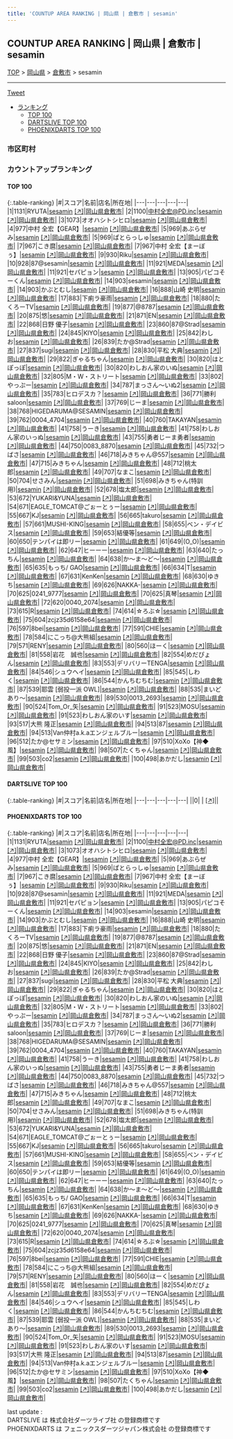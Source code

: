 ```yaml
---
title: 'COUNTUP AREA RANKING | 岡山県 | 倉敷市 | sesamin'
---
```

## COUNTUP AREA RANKING | 岡山県 | 倉敷市 | sesamin

[TOP](/darts/rank/) > [岡山県](/darts/rank/岡山県/) > [倉敷市](/darts/rank/岡山県/倉敷市/) > sesamin

___

<a href="https://twitter.com/share?ref_src=twsrc%5Etfw" data-text="COUNTUP AREA RANKING | 岡山県倉敷市sesamin" class="twitter-share-button" data-hashtags="DARTSLIVE,PHOENIXDARTS,darts,ダーツ" data-show-count="false">Tweet</a>

* [ランキング](#カウントアップランキング)
    * [TOP 100](#top-100)
    * [DARTSLIVE TOP 100](#dartslive-top-100)
    * [PHOENIXDARTS TOP 100](#phoenixdarts-top-100)

### 市区町村

<ul>

</ul>

### カウントアップランキング

#### TOP 100



{:.table-ranking}
|#|スコア|名前|店名|所在地|
|---|---|---|---|---|
|1|1131|<span class="rank-name-pd">RYUTA</span>|<a href="/darts/rank/shops/88462.html">sesamin</a> <a href="https://vs.phoenixdarts.com/jp/shop/shopDetailInfo/s_88462?s_seq=88462">[↗]</a>|<a href="/darts/rank/岡山県/倉敷市">岡山県倉敷市</a>|
|2|1100|<span class="rank-name-pd">中村全宏@PD.inc</span>|<a href="/darts/rank/shops/88462.html">sesamin</a> <a href="https://vs.phoenixdarts.com/jp/shop/shopDetailInfo/s_88462?s_seq=88462">[↗]</a>|<a href="/darts/rank/岡山県/倉敷市">岡山県倉敷市</a>|
|3|1073|<span class="rank-name-pd">オオハシトシヒロ</span>|<a href="/darts/rank/shops/88462.html">sesamin</a> <a href="https://vs.phoenixdarts.com/jp/shop/shopDetailInfo/s_88462?s_seq=88462">[↗]</a>|<a href="/darts/rank/岡山県/倉敷市">岡山県倉敷市</a>|
|4|977|<span class="rank-name-pd">中村 全宏【GEAR】</span>|<a href="/darts/rank/shops/88462.html">sesamin</a> <a href="https://vs.phoenixdarts.com/jp/shop/shopDetailInfo/s_88462?s_seq=88462">[↗]</a>|<a href="/darts/rank/岡山県/倉敷市">岡山県倉敷市</a>|
|5|969|<span class="rank-name-pd">あぶらぜみ</span>|<a href="/darts/rank/shops/88462.html">sesamin</a> <a href="https://vs.phoenixdarts.com/jp/shop/shopDetailInfo/s_88462?s_seq=88462">[↗]</a>|<a href="/darts/rank/岡山県/倉敷市">岡山県倉敷市</a>|
|5|969|<span class="rank-name-pd">ぱとらっしゅ</span>|<a href="/darts/rank/shops/88462.html">sesamin</a> <a href="https://vs.phoenixdarts.com/jp/shop/shopDetailInfo/s_88462?s_seq=88462">[↗]</a>|<a href="/darts/rank/岡山県/倉敷市">岡山県倉敷市</a>|
|7|967|<span class="rank-name-pd">こき麿</span>|<a href="/darts/rank/shops/88462.html">sesamin</a> <a href="https://vs.phoenixdarts.com/jp/shop/shopDetailInfo/s_88462?s_seq=88462">[↗]</a>|<a href="/darts/rank/岡山県/倉敷市">岡山県倉敷市</a>|
|7|967|<span class="rank-name-pd">中村 全宏【まーぼぅ】</span>|<a href="/darts/rank/shops/88462.html">sesamin</a> <a href="https://vs.phoenixdarts.com/jp/shop/shopDetailInfo/s_88462?s_seq=88462">[↗]</a>|<a href="/darts/rank/岡山県/倉敷市">岡山県倉敷市</a>|
|9|930|<span class="rank-name-pd">Riku</span>|<a href="/darts/rank/shops/88462.html">sesamin</a> <a href="https://vs.phoenixdarts.com/jp/shop/shopDetailInfo/s_88462?s_seq=88462">[↗]</a>|<a href="/darts/rank/岡山県/倉敷市">岡山県倉敷市</a>|
|10|928|<span class="rank-name-pd">87@sesamin</span>|<a href="/darts/rank/shops/88462.html">sesamin</a> <a href="https://vs.phoenixdarts.com/jp/shop/shopDetailInfo/s_88462?s_seq=88462">[↗]</a>|<a href="/darts/rank/岡山県/倉敷市">岡山県倉敷市</a>|
|11|921|<span class="rank-name-pd">MEDA</span>|<a href="/darts/rank/shops/88462.html">sesamin</a> <a href="https://vs.phoenixdarts.com/jp/shop/shopDetailInfo/s_88462?s_seq=88462">[↗]</a>|<a href="/darts/rank/岡山県/倉敷市">岡山県倉敷市</a>|
|11|921|<span class="rank-name-pd">セパピョン</span>|<a href="/darts/rank/shops/88462.html">sesamin</a> <a href="https://vs.phoenixdarts.com/jp/shop/shopDetailInfo/s_88462?s_seq=88462">[↗]</a>|<a href="/darts/rank/岡山県/倉敷市">岡山県倉敷市</a>|
|13|905|<span class="rank-name-pd">パピコそーくん</span>|<a href="/darts/rank/shops/88462.html">sesamin</a> <a href="https://vs.phoenixdarts.com/jp/shop/shopDetailInfo/s_88462?s_seq=88462">[↗]</a>|<a href="/darts/rank/岡山県/倉敷市">岡山県倉敷市</a>|
|14|903|<span class="rank-name-pd">sesamin</span>|<a href="/darts/rank/shops/88462.html">sesamin</a> <a href="https://vs.phoenixdarts.com/jp/shop/shopDetailInfo/s_88462?s_seq=88462">[↗]</a>|<a href="/darts/rank/岡山県/倉敷市">岡山県倉敷市</a>|
|14|903|<span class="rank-name-pd">かぶとむし</span>|<a href="/darts/rank/shops/88462.html">sesamin</a> <a href="https://vs.phoenixdarts.com/jp/shop/shopDetailInfo/s_88462?s_seq=88462">[↗]</a>|<a href="/darts/rank/岡山県/倉敷市">岡山県倉敷市</a>|
|16|888|<span class="rank-name-pd">山崎 史明</span>|<a href="/darts/rank/shops/88462.html">sesamin</a> <a href="https://vs.phoenixdarts.com/jp/shop/shopDetailInfo/s_88462?s_seq=88462">[↗]</a>|<a href="/darts/rank/岡山県/倉敷市">岡山県倉敷市</a>|
|17|883|<span class="rank-name-pd">下痢ラ豪雨</span>|<a href="/darts/rank/shops/88462.html">sesamin</a> <a href="https://vs.phoenixdarts.com/jp/shop/shopDetailInfo/s_88462?s_seq=88462">[↗]</a>|<a href="/darts/rank/岡山県/倉敷市">岡山県倉敷市</a>|
|18|880|<span class="rank-name-pd">たくろーTV</span>|<a href="/darts/rank/shops/88462.html">sesamin</a> <a href="https://vs.phoenixdarts.com/jp/shop/shopDetailInfo/s_88462?s_seq=88462">[↗]</a>|<a href="/darts/rank/岡山県/倉敷市">岡山県倉敷市</a>|
|19|877|<span class="rank-name-pd">@8787</span>|<a href="/darts/rank/shops/88462.html">sesamin</a> <a href="https://vs.phoenixdarts.com/jp/shop/shopDetailInfo/s_88462?s_seq=88462">[↗]</a>|<a href="/darts/rank/岡山県/倉敷市">岡山県倉敷市</a>|
|20|875|<span class="rank-name-pd">悠</span>|<a href="/darts/rank/shops/88462.html">sesamin</a> <a href="https://vs.phoenixdarts.com/jp/shop/shopDetailInfo/s_88462?s_seq=88462">[↗]</a>|<a href="/darts/rank/岡山県/倉敷市">岡山県倉敷市</a>|
|21|871|<span class="rank-name-pd">EN</span>|<a href="/darts/rank/shops/88462.html">sesamin</a> <a href="https://vs.phoenixdarts.com/jp/shop/shopDetailInfo/s_88462?s_seq=88462">[↗]</a>|<a href="/darts/rank/岡山県/倉敷市">岡山県倉敷市</a>|
|22|868|<span class="rank-name-pd">日野 優子</span>|<a href="/darts/rank/shops/88462.html">sesamin</a> <a href="https://vs.phoenixdarts.com/jp/shop/shopDetailInfo/s_88462?s_seq=88462">[↗]</a>|<a href="/darts/rank/岡山県/倉敷市">岡山県倉敷市</a>|
|23|860|<span class="rank-name-pd">87@Strad</span>|<a href="/darts/rank/shops/88462.html">sesamin</a> <a href="https://vs.phoenixdarts.com/jp/shop/shopDetailInfo/s_88462?s_seq=88462">[↗]</a>|<a href="/darts/rank/岡山県/倉敷市">岡山県倉敷市</a>|
|24|845|<span class="rank-name-pd">KIYO</span>|<a href="/darts/rank/shops/88462.html">sesamin</a> <a href="https://vs.phoenixdarts.com/jp/shop/shopDetailInfo/s_88462?s_seq=88462">[↗]</a>|<a href="/darts/rank/岡山県/倉敷市">岡山県倉敷市</a>|
|25|842|<span class="rank-name-pd">わしお</span>|<a href="/darts/rank/shops/88462.html">sesamin</a> <a href="https://vs.phoenixdarts.com/jp/shop/shopDetailInfo/s_88462?s_seq=88462">[↗]</a>|<a href="/darts/rank/岡山県/倉敷市">岡山県倉敷市</a>|
|26|839|<span class="rank-name-pd">たか@Strad</span>|<a href="/darts/rank/shops/88462.html">sesamin</a> <a href="https://vs.phoenixdarts.com/jp/shop/shopDetailInfo/s_88462?s_seq=88462">[↗]</a>|<a href="/darts/rank/岡山県/倉敷市">岡山県倉敷市</a>|
|27|837|<span class="rank-name-pd">sugi</span>|<a href="/darts/rank/shops/88462.html">sesamin</a> <a href="https://vs.phoenixdarts.com/jp/shop/shopDetailInfo/s_88462?s_seq=88462">[↗]</a>|<a href="/darts/rank/岡山県/倉敷市">岡山県倉敷市</a>|
|28|830|<span class="rank-name-pd"><span class="pro-icon-pd"></span>平松 大典</span>|<a href="/darts/rank/shops/88462.html">sesamin</a> <a href="https://vs.phoenixdarts.com/jp/shop/shopDetailInfo/s_88462?s_seq=88462">[↗]</a>|<a href="/darts/rank/岡山県/倉敷市">岡山県倉敷市</a>|
|29|822|<span class="rank-name-pd">ぎゃるちゃん</span>|<a href="/darts/rank/shops/88462.html">sesamin</a> <a href="https://vs.phoenixdarts.com/jp/shop/shopDetailInfo/s_88462?s_seq=88462">[↗]</a>|<a href="/darts/rank/岡山県/倉敷市">岡山県倉敷市</a>|
|30|820|<span class="rank-name-pd">はとぽっぽ</span>|<a href="/darts/rank/shops/88462.html">sesamin</a> <a href="https://vs.phoenixdarts.com/jp/shop/shopDetailInfo/s_88462?s_seq=88462">[↗]</a>|<a href="/darts/rank/岡山県/倉敷市">岡山県倉敷市</a>|
|30|820|<span class="rank-name-pd">わしおん家のいぬ</span>|<a href="/darts/rank/shops/88462.html">sesamin</a> <a href="https://vs.phoenixdarts.com/jp/shop/shopDetailInfo/s_88462?s_seq=88462">[↗]</a>|<a href="/darts/rank/岡山県/倉敷市">岡山県倉敷市</a>|
|32|805|<span class="rank-name-pd">M・W・ストリート</span>|<a href="/darts/rank/shops/88462.html">sesamin</a> <a href="https://vs.phoenixdarts.com/jp/shop/shopDetailInfo/s_88462?s_seq=88462">[↗]</a>|<a href="/darts/rank/岡山県/倉敷市">岡山県倉敷市</a>|
|33|802|<span class="rank-name-pd">やっぷー</span>|<a href="/darts/rank/shops/88462.html">sesamin</a> <a href="https://vs.phoenixdarts.com/jp/shop/shopDetailInfo/s_88462?s_seq=88462">[↗]</a>|<a href="/darts/rank/岡山県/倉敷市">岡山県倉敷市</a>|
|34|787|<span class="rank-name-pd">まっさん〜いぬ2</span>|<a href="/darts/rank/shops/88462.html">sesamin</a> <a href="https://vs.phoenixdarts.com/jp/shop/shopDetailInfo/s_88462?s_seq=88462">[↗]</a>|<a href="/darts/rank/岡山県/倉敷市">岡山県倉敷市</a>|
|35|783|<span class="rank-name-pd">ヒロデスカ？</span>|<a href="/darts/rank/shops/88462.html">sesamin</a> <a href="https://vs.phoenixdarts.com/jp/shop/shopDetailInfo/s_88462?s_seq=88462">[↗]</a>|<a href="/darts/rank/岡山県/倉敷市">岡山県倉敷市</a>|
|36|771|<span class="rank-name-pd">勝利saloon</span>|<a href="/darts/rank/shops/88462.html">sesamin</a> <a href="https://vs.phoenixdarts.com/jp/shop/shopDetailInfo/s_88462?s_seq=88462">[↗]</a>|<a href="/darts/rank/岡山県/倉敷市">岡山県倉敷市</a>|
|37|769|<span class="rank-name-pd">じーま</span>|<a href="/darts/rank/shops/88462.html">sesamin</a> <a href="https://vs.phoenixdarts.com/jp/shop/shopDetailInfo/s_88462?s_seq=88462">[↗]</a>|<a href="/darts/rank/岡山県/倉敷市">岡山県倉敷市</a>|
|38|768|<span class="rank-name-pd">HIGEDARUMA@SESAMIN</span>|<a href="/darts/rank/shops/88462.html">sesamin</a> <a href="https://vs.phoenixdarts.com/jp/shop/shopDetailInfo/s_88462?s_seq=88462">[↗]</a>|<a href="/darts/rank/岡山県/倉敷市">岡山県倉敷市</a>|
|39|762|<span class="rank-name-pd">0004_4704</span>|<a href="/darts/rank/shops/88462.html">sesamin</a> <a href="https://vs.phoenixdarts.com/jp/shop/shopDetailInfo/s_88462?s_seq=88462">[↗]</a>|<a href="/darts/rank/岡山県/倉敷市">岡山県倉敷市</a>|
|40|760|<span class="rank-name-pd">TAKAYAN</span>|<a href="/darts/rank/shops/88462.html">sesamin</a> <a href="https://vs.phoenixdarts.com/jp/shop/shopDetailInfo/s_88462?s_seq=88462">[↗]</a>|<a href="/darts/rank/岡山県/倉敷市">岡山県倉敷市</a>|
|41|758|<span class="rank-name-pd">うーき</span>|<a href="/darts/rank/shops/88462.html">sesamin</a> <a href="https://vs.phoenixdarts.com/jp/shop/shopDetailInfo/s_88462?s_seq=88462">[↗]</a>|<a href="/darts/rank/岡山県/倉敷市">岡山県倉敷市</a>|
|41|758|<span class="rank-name-pd">わしおん家のいっぬ</span>|<a href="/darts/rank/shops/88462.html">sesamin</a> <a href="https://vs.phoenixdarts.com/jp/shop/shopDetailInfo/s_88462?s_seq=88462">[↗]</a>|<a href="/darts/rank/岡山県/倉敷市">岡山県倉敷市</a>|
|43|755|<span class="rank-name-pd">勇者じーま勇者</span>|<a href="/darts/rank/shops/88462.html">sesamin</a> <a href="https://vs.phoenixdarts.com/jp/shop/shopDetailInfo/s_88462?s_seq=88462">[↗]</a>|<a href="/darts/rank/岡山県/倉敷市">岡山県倉敷市</a>|
|44|750|<span class="rank-name-pd">0083_8870</span>|<a href="/darts/rank/shops/88462.html">sesamin</a> <a href="https://vs.phoenixdarts.com/jp/shop/shopDetailInfo/s_88462?s_seq=88462">[↗]</a>|<a href="/darts/rank/岡山県/倉敷市">岡山県倉敷市</a>|
|45|732|<span class="rank-name-pd">つばさ</span>|<a href="/darts/rank/shops/88462.html">sesamin</a> <a href="https://vs.phoenixdarts.com/jp/shop/shopDetailInfo/s_88462?s_seq=88462">[↗]</a>|<a href="/darts/rank/岡山県/倉敷市">岡山県倉敷市</a>|
|46|718|<span class="rank-name-pd">みきちゃん@557</span>|<a href="/darts/rank/shops/88462.html">sesamin</a> <a href="https://vs.phoenixdarts.com/jp/shop/shopDetailInfo/s_88462?s_seq=88462">[↗]</a>|<a href="/darts/rank/岡山県/倉敷市">岡山県倉敷市</a>|
|47|715|<span class="rank-name-pd">みきちゃん</span>|<a href="/darts/rank/shops/88462.html">sesamin</a> <a href="https://vs.phoenixdarts.com/jp/shop/shopDetailInfo/s_88462?s_seq=88462">[↗]</a>|<a href="/darts/rank/岡山県/倉敷市">岡山県倉敷市</a>|
|48|712|<span class="rank-name-pd">桃太郎</span>|<a href="/darts/rank/shops/88462.html">sesamin</a> <a href="https://vs.phoenixdarts.com/jp/shop/shopDetailInfo/s_88462?s_seq=88462">[↗]</a>|<a href="/darts/rank/岡山県/倉敷市">岡山県倉敷市</a>|
|49|707|<span class="rank-name-pd">なまこ</span>|<a href="/darts/rank/shops/88462.html">sesamin</a> <a href="https://vs.phoenixdarts.com/jp/shop/shopDetailInfo/s_88462?s_seq=88462">[↗]</a>|<a href="/darts/rank/岡山県/倉敷市">岡山県倉敷市</a>|
|50|704|<span class="rank-name-pd">せさみん</span>|<a href="/darts/rank/shops/88462.html">sesamin</a> <a href="https://vs.phoenixdarts.com/jp/shop/shopDetailInfo/s_88462?s_seq=88462">[↗]</a>|<a href="/darts/rank/岡山県/倉敷市">岡山県倉敷市</a>|
|51|698|<span class="rank-name-pd">みきちゃん(特訓用)</span>|<a href="/darts/rank/shops/88462.html">sesamin</a> <a href="https://vs.phoenixdarts.com/jp/shop/shopDetailInfo/s_88462?s_seq=88462">[↗]</a>|<a href="/darts/rank/岡山県/倉敷市">岡山県倉敷市</a>|
|52|678|<span class="rank-name-pd">塩太郎</span>|<a href="/darts/rank/shops/88462.html">sesamin</a> <a href="https://vs.phoenixdarts.com/jp/shop/shopDetailInfo/s_88462?s_seq=88462">[↗]</a>|<a href="/darts/rank/岡山県/倉敷市">岡山県倉敷市</a>|
|53|672|<span class="rank-name-pd">YUKARI&amp;YUNA</span>|<a href="/darts/rank/shops/88462.html">sesamin</a> <a href="https://vs.phoenixdarts.com/jp/shop/shopDetailInfo/s_88462?s_seq=88462">[↗]</a>|<a href="/darts/rank/岡山県/倉敷市">岡山県倉敷市</a>|
|54|671|<span class="rank-name-pd">EAGLE_TOMCAT@ごぉーとぅー</span>|<a href="/darts/rank/shops/88462.html">sesamin</a> <a href="https://vs.phoenixdarts.com/jp/shop/shopDetailInfo/s_88462?s_seq=88462">[↗]</a>|<a href="/darts/rank/岡山県/倉敷市">岡山県倉敷市</a>|
|55|667|<span class="rank-name-pd">KJ</span>|<a href="/darts/rank/shops/88462.html">sesamin</a> <a href="https://vs.phoenixdarts.com/jp/shop/shopDetailInfo/s_88462?s_seq=88462">[↗]</a>|<a href="/darts/rank/岡山県/倉敷市">岡山県倉敷市</a>|
|56|665|<span class="rank-name-pd">takuro</span>|<a href="/darts/rank/shops/88462.html">sesamin</a> <a href="https://vs.phoenixdarts.com/jp/shop/shopDetailInfo/s_88462?s_seq=88462">[↗]</a>|<a href="/darts/rank/岡山県/倉敷市">岡山県倉敷市</a>|
|57|661|<span class="rank-name-pd">MUSHI-KING</span>|<a href="/darts/rank/shops/88462.html">sesamin</a> <a href="https://vs.phoenixdarts.com/jp/shop/shopDetailInfo/s_88462?s_seq=88462">[↗]</a>|<a href="/darts/rank/岡山県/倉敷市">岡山県倉敷市</a>|
|58|655|<span class="rank-name-pd">ベン・デイビス</span>|<a href="/darts/rank/shops/88462.html">sesamin</a> <a href="https://vs.phoenixdarts.com/jp/shop/shopDetailInfo/s_88462?s_seq=88462">[↗]</a>|<a href="/darts/rank/岡山県/倉敷市">岡山県倉敷市</a>|
|59|653|<span class="rank-name-pd">結優等</span>|<a href="/darts/rank/shops/88462.html">sesamin</a> <a href="https://vs.phoenixdarts.com/jp/shop/shopDetailInfo/s_88462?s_seq=88462">[↗]</a>|<a href="/darts/rank/岡山県/倉敷市">岡山県倉敷市</a>|
|60|650|<span class="rank-name-pd">テンパイは即リー</span>|<a href="/darts/rank/shops/88462.html">sesamin</a> <a href="https://vs.phoenixdarts.com/jp/shop/shopDetailInfo/s_88462?s_seq=88462">[↗]</a>|<a href="/darts/rank/岡山県/倉敷市">岡山県倉敷市</a>|
|61|649|<span class="rank-name-pd">(O_O)</span>|<a href="/darts/rank/shops/88462.html">sesamin</a> <a href="https://vs.phoenixdarts.com/jp/shop/shopDetailInfo/s_88462?s_seq=88462">[↗]</a>|<a href="/darts/rank/岡山県/倉敷市">岡山県倉敷市</a>|
|62|647|<span class="rank-name-pd">ヒーーー</span>|<a href="/darts/rank/shops/88462.html">sesamin</a> <a href="https://vs.phoenixdarts.com/jp/shop/shopDetailInfo/s_88462?s_seq=88462">[↗]</a>|<a href="/darts/rank/岡山県/倉敷市">岡山県倉敷市</a>|
|63|640|<span class="rank-name-pd">たっちん</span>|<a href="/darts/rank/shops/88462.html">sesamin</a> <a href="https://vs.phoenixdarts.com/jp/shop/shopDetailInfo/s_88462?s_seq=88462">[↗]</a>|<a href="/darts/rank/岡山県/倉敷市">岡山県倉敷市</a>|
|64|638|<span class="rank-name-pd">か〜ま〜ど〜</span>|<a href="/darts/rank/shops/88462.html">sesamin</a> <a href="https://vs.phoenixdarts.com/jp/shop/shopDetailInfo/s_88462?s_seq=88462">[↗]</a>|<a href="/darts/rank/岡山県/倉敷市">岡山県倉敷市</a>|
|65|635|<span class="rank-name-pd">もっち/ GAO</span>|<a href="/darts/rank/shops/88462.html">sesamin</a> <a href="https://vs.phoenixdarts.com/jp/shop/shopDetailInfo/s_88462?s_seq=88462">[↗]</a>|<a href="/darts/rank/岡山県/倉敷市">岡山県倉敷市</a>|
|66|634|<span class="rank-name-pd">T</span>|<a href="/darts/rank/shops/88462.html">sesamin</a> <a href="https://vs.phoenixdarts.com/jp/shop/shopDetailInfo/s_88462?s_seq=88462">[↗]</a>|<a href="/darts/rank/岡山県/倉敷市">岡山県倉敷市</a>|
|67|631|<span class="rank-name-pd">KenKen</span>|<a href="/darts/rank/shops/88462.html">sesamin</a> <a href="https://vs.phoenixdarts.com/jp/shop/shopDetailInfo/s_88462?s_seq=88462">[↗]</a>|<a href="/darts/rank/岡山県/倉敷市">岡山県倉敷市</a>|
|68|630|<span class="rank-name-pd">ゆきち</span>|<a href="/darts/rank/shops/88462.html">sesamin</a> <a href="https://vs.phoenixdarts.com/jp/shop/shopDetailInfo/s_88462?s_seq=88462">[↗]</a>|<a href="/darts/rank/岡山県/倉敷市">岡山県倉敷市</a>|
|69|626|<span class="rank-name-pd">NAKKA-</span>|<a href="/darts/rank/shops/88462.html">sesamin</a> <a href="https://vs.phoenixdarts.com/jp/shop/shopDetailInfo/s_88462?s_seq=88462">[↗]</a>|<a href="/darts/rank/岡山県/倉敷市">岡山県倉敷市</a>|
|70|625|<span class="rank-name-pd">0241_9777</span>|<a href="/darts/rank/shops/88462.html">sesamin</a> <a href="https://vs.phoenixdarts.com/jp/shop/shopDetailInfo/s_88462?s_seq=88462">[↗]</a>|<a href="/darts/rank/岡山県/倉敷市">岡山県倉敷市</a>|
|70|625|<span class="rank-name-pd">真琴</span>|<a href="/darts/rank/shops/88462.html">sesamin</a> <a href="https://vs.phoenixdarts.com/jp/shop/shopDetailInfo/s_88462?s_seq=88462">[↗]</a>|<a href="/darts/rank/岡山県/倉敷市">岡山県倉敷市</a>|
|72|620|<span class="rank-name-pd">0040_2074</span>|<a href="/darts/rank/shops/88462.html">sesamin</a> <a href="https://vs.phoenixdarts.com/jp/shop/shopDetailInfo/s_88462?s_seq=88462">[↗]</a>|<a href="/darts/rank/岡山県/倉敷市">岡山県倉敷市</a>|
|73|615|<span class="rank-name-pd">R</span>|<a href="/darts/rank/shops/88462.html">sesamin</a> <a href="https://vs.phoenixdarts.com/jp/shop/shopDetailInfo/s_88462?s_seq=88462">[↗]</a>|<a href="/darts/rank/岡山県/倉敷市">岡山県倉敷市</a>|
|74|614|<span class="rank-name-pd">☆ろぶ☆</span>|<a href="/darts/rank/shops/88462.html">sesamin</a> <a href="https://vs.phoenixdarts.com/jp/shop/shopDetailInfo/s_88462?s_seq=88462">[↗]</a>|<a href="/darts/rank/岡山県/倉敷市">岡山県倉敷市</a>|
|75|604|<span class="rank-name-pd">zcjz35d6158e64</span>|<a href="/darts/rank/shops/88462.html">sesamin</a> <a href="https://vs.phoenixdarts.com/jp/shop/shopDetailInfo/s_88462?s_seq=88462">[↗]</a>|<a href="/darts/rank/岡山県/倉敷市">岡山県倉敷市</a>|
|76|597|<span class="rank-name-pd">8bei</span>|<a href="/darts/rank/shops/88462.html">sesamin</a> <a href="https://vs.phoenixdarts.com/jp/shop/shopDetailInfo/s_88462?s_seq=88462">[↗]</a>|<a href="/darts/rank/岡山県/倉敷市">岡山県倉敷市</a>|
|77|591|<span class="rank-name-pd">CHIE</span>|<a href="/darts/rank/shops/88462.html">sesamin</a> <a href="https://vs.phoenixdarts.com/jp/shop/shopDetailInfo/s_88462?s_seq=88462">[↗]</a>|<a href="/darts/rank/岡山県/倉敷市">岡山県倉敷市</a>|
|78|584|<span class="rank-name-pd">にこっち@大熊組</span>|<a href="/darts/rank/shops/88462.html">sesamin</a> <a href="https://vs.phoenixdarts.com/jp/shop/shopDetailInfo/s_88462?s_seq=88462">[↗]</a>|<a href="/darts/rank/岡山県/倉敷市">岡山県倉敷市</a>|
|79|571|<span class="rank-name-pd">RENY</span>|<a href="/darts/rank/shops/88462.html">sesamin</a> <a href="https://vs.phoenixdarts.com/jp/shop/shopDetailInfo/s_88462?s_seq=88462">[↗]</a>|<a href="/darts/rank/岡山県/倉敷市">岡山県倉敷市</a>|
|80|560|<span class="rank-name-pd">ほーく</span>|<a href="/darts/rank/shops/88462.html">sesamin</a> <a href="https://vs.phoenixdarts.com/jp/shop/shopDetailInfo/s_88462?s_seq=88462">[↗]</a>|<a href="/darts/rank/岡山県/倉敷市">岡山県倉敷市</a>|
|81|558|<span class="rank-name-pd">岩花　誠也</span>|<a href="/darts/rank/shops/88462.html">sesamin</a> <a href="https://vs.phoenixdarts.com/jp/shop/shopDetailInfo/s_88462?s_seq=88462">[↗]</a>|<a href="/darts/rank/岡山県/倉敷市">岡山県倉敷市</a>|
|82|554|<span class="rank-name-pd">めだぴょん</span>|<a href="/darts/rank/shops/88462.html">sesamin</a> <a href="https://vs.phoenixdarts.com/jp/shop/shopDetailInfo/s_88462?s_seq=88462">[↗]</a>|<a href="/darts/rank/岡山県/倉敷市">岡山県倉敷市</a>|
|83|553|<span class="rank-name-pd">デリバリーTENGA</span>|<a href="/darts/rank/shops/88462.html">sesamin</a> <a href="https://vs.phoenixdarts.com/jp/shop/shopDetailInfo/s_88462?s_seq=88462">[↗]</a>|<a href="/darts/rank/岡山県/倉敷市">岡山県倉敷市</a>|
|84|546|<span class="rank-name-pd">シュウヘイ</span>|<a href="/darts/rank/shops/88462.html">sesamin</a> <a href="https://vs.phoenixdarts.com/jp/shop/shopDetailInfo/s_88462?s_seq=88462">[↗]</a>|<a href="/darts/rank/岡山県/倉敷市">岡山県倉敷市</a>|
|85|545|<span class="rank-name-pd">しわく</span>|<a href="/darts/rank/shops/88462.html">sesamin</a> <a href="https://vs.phoenixdarts.com/jp/shop/shopDetailInfo/s_88462?s_seq=88462">[↗]</a>|<a href="/darts/rank/岡山県/倉敷市">岡山県倉敷市</a>|
|86|544|<span class="rank-name-pd">かんちむちむ</span>|<a href="/darts/rank/shops/88462.html">sesamin</a> <a href="https://vs.phoenixdarts.com/jp/shop/shopDetailInfo/s_88462?s_seq=88462">[↗]</a>|<a href="/darts/rank/岡山県/倉敷市">岡山県倉敷市</a>|
|87|539|<span class="rank-name-pd">耶雲 [弱投一派 OWL]</span>|<a href="/darts/rank/shops/88462.html">sesamin</a> <a href="https://vs.phoenixdarts.com/jp/shop/shopDetailInfo/s_88462?s_seq=88462">[↗]</a>|<a href="/darts/rank/岡山県/倉敷市">岡山県倉敷市</a>|
|88|535|<span class="rank-name-pd">まいどあり〜</span>|<a href="/darts/rank/shops/88462.html">sesamin</a> <a href="https://vs.phoenixdarts.com/jp/shop/shopDetailInfo/s_88462?s_seq=88462">[↗]</a>|<a href="/darts/rank/岡山県/倉敷市">岡山県倉敷市</a>|
|89|530|<span class="rank-name-pd">0013_2693</span>|<a href="/darts/rank/shops/88462.html">sesamin</a> <a href="https://vs.phoenixdarts.com/jp/shop/shopDetailInfo/s_88462?s_seq=88462">[↗]</a>|<a href="/darts/rank/岡山県/倉敷市">岡山県倉敷市</a>|
|90|524|<span class="rank-name-pd">Tom_Or_矢</span>|<a href="/darts/rank/shops/88462.html">sesamin</a> <a href="https://vs.phoenixdarts.com/jp/shop/shopDetailInfo/s_88462?s_seq=88462">[↗]</a>|<a href="/darts/rank/岡山県/倉敷市">岡山県倉敷市</a>|
|91|523|<span class="rank-name-pd">MOSU</span>|<a href="/darts/rank/shops/88462.html">sesamin</a> <a href="https://vs.phoenixdarts.com/jp/shop/shopDetailInfo/s_88462?s_seq=88462">[↗]</a>|<a href="/darts/rank/岡山県/倉敷市">岡山県倉敷市</a>|
|91|523|<span class="rank-name-pd">わしおん家のいす</span>|<a href="/darts/rank/shops/88462.html">sesamin</a> <a href="https://vs.phoenixdarts.com/jp/shop/shopDetailInfo/s_88462?s_seq=88462">[↗]</a>|<a href="/darts/rank/岡山県/倉敷市">岡山県倉敷市</a>|
|93|517|<span class="rank-name-pd"><span class="pro-icon-pd"></span>大熊 隆正</span>|<a href="/darts/rank/shops/88462.html">sesamin</a> <a href="https://vs.phoenixdarts.com/jp/shop/shopDetailInfo/s_88462?s_seq=88462">[↗]</a>|<a href="/darts/rank/岡山県/倉敷市">岡山県倉敷市</a>|
|94|513|<span class="rank-name-pd">87</span>|<a href="/darts/rank/shops/88462.html">sesamin</a> <a href="https://vs.phoenixdarts.com/jp/shop/shopDetailInfo/s_88462?s_seq=88462">[↗]</a>|<a href="/darts/rank/岡山県/倉敷市">岡山県倉敷市</a>|
|94|513|<span class="rank-name-pd">Van仲村a.k.aエンジェルブルー</span>|<a href="/darts/rank/shops/88462.html">sesamin</a> <a href="https://vs.phoenixdarts.com/jp/shop/shopDetailInfo/s_88462?s_seq=88462">[↗]</a>|<a href="/darts/rank/岡山県/倉敷市">岡山県倉敷市</a>|
|96|512|<span class="rank-name-pd">たか@セサミン</span>|<a href="/darts/rank/shops/88462.html">sesamin</a> <a href="https://vs.phoenixdarts.com/jp/shop/shopDetailInfo/s_88462?s_seq=88462">[↗]</a>|<a href="/darts/rank/岡山県/倉敷市">岡山県倉敷市</a>|
|97|510|<span class="rank-name-pd">XοXο【神◆風】</span>|<a href="/darts/rank/shops/88462.html">sesamin</a> <a href="https://vs.phoenixdarts.com/jp/shop/shopDetailInfo/s_88462?s_seq=88462">[↗]</a>|<a href="/darts/rank/岡山県/倉敷市">岡山県倉敷市</a>|
|98|507|<span class="rank-name-pd">たくちゃん</span>|<a href="/darts/rank/shops/88462.html">sesamin</a> <a href="https://vs.phoenixdarts.com/jp/shop/shopDetailInfo/s_88462?s_seq=88462">[↗]</a>|<a href="/darts/rank/岡山県/倉敷市">岡山県倉敷市</a>|
|99|503|<span class="rank-name-pd">co2</span>|<a href="/darts/rank/shops/88462.html">sesamin</a> <a href="https://vs.phoenixdarts.com/jp/shop/shopDetailInfo/s_88462?s_seq=88462">[↗]</a>|<a href="/darts/rank/岡山県/倉敷市">岡山県倉敷市</a>|
|100|498|<span class="rank-name-pd">あかだし</span>|<a href="/darts/rank/shops/88462.html">sesamin</a> <a href="https://vs.phoenixdarts.com/jp/shop/shopDetailInfo/s_88462?s_seq=88462">[↗]</a>|<a href="/darts/rank/岡山県/倉敷市">岡山県倉敷市</a>|


#### DARTSLIVE TOP 100



{:.table-ranking}
|#|スコア|名前|店名|所在地|
|---|---|---|---|---|
||0|<span class="rank-name-dl"> </span>|<a href="/darts/rank/shops/.html"></a> <a href="">[↗]</a>|<a href="/darts/rank//"></a>|


#### PHOENIXDARTS TOP 100



{:.table-ranking}
|#|スコア|名前|店名|所在地|
|---|---|---|---|---|
|1|1131|<span class="rank-name-pd">RYUTA</span>|<a href="/darts/rank/shops/88462.html">sesamin</a> <a href="https://vs.phoenixdarts.com/jp/shop/shopDetailInfo/s_88462?s_seq=88462">[↗]</a>|<a href="/darts/rank/岡山県/倉敷市">岡山県倉敷市</a>|
|2|1100|<span class="rank-name-pd">中村全宏@PD.inc</span>|<a href="/darts/rank/shops/88462.html">sesamin</a> <a href="https://vs.phoenixdarts.com/jp/shop/shopDetailInfo/s_88462?s_seq=88462">[↗]</a>|<a href="/darts/rank/岡山県/倉敷市">岡山県倉敷市</a>|
|3|1073|<span class="rank-name-pd">オオハシトシヒロ</span>|<a href="/darts/rank/shops/88462.html">sesamin</a> <a href="https://vs.phoenixdarts.com/jp/shop/shopDetailInfo/s_88462?s_seq=88462">[↗]</a>|<a href="/darts/rank/岡山県/倉敷市">岡山県倉敷市</a>|
|4|977|<span class="rank-name-pd">中村 全宏【GEAR】</span>|<a href="/darts/rank/shops/88462.html">sesamin</a> <a href="https://vs.phoenixdarts.com/jp/shop/shopDetailInfo/s_88462?s_seq=88462">[↗]</a>|<a href="/darts/rank/岡山県/倉敷市">岡山県倉敷市</a>|
|5|969|<span class="rank-name-pd">あぶらぜみ</span>|<a href="/darts/rank/shops/88462.html">sesamin</a> <a href="https://vs.phoenixdarts.com/jp/shop/shopDetailInfo/s_88462?s_seq=88462">[↗]</a>|<a href="/darts/rank/岡山県/倉敷市">岡山県倉敷市</a>|
|5|969|<span class="rank-name-pd">ぱとらっしゅ</span>|<a href="/darts/rank/shops/88462.html">sesamin</a> <a href="https://vs.phoenixdarts.com/jp/shop/shopDetailInfo/s_88462?s_seq=88462">[↗]</a>|<a href="/darts/rank/岡山県/倉敷市">岡山県倉敷市</a>|
|7|967|<span class="rank-name-pd">こき麿</span>|<a href="/darts/rank/shops/88462.html">sesamin</a> <a href="https://vs.phoenixdarts.com/jp/shop/shopDetailInfo/s_88462?s_seq=88462">[↗]</a>|<a href="/darts/rank/岡山県/倉敷市">岡山県倉敷市</a>|
|7|967|<span class="rank-name-pd">中村 全宏【まーぼぅ】</span>|<a href="/darts/rank/shops/88462.html">sesamin</a> <a href="https://vs.phoenixdarts.com/jp/shop/shopDetailInfo/s_88462?s_seq=88462">[↗]</a>|<a href="/darts/rank/岡山県/倉敷市">岡山県倉敷市</a>|
|9|930|<span class="rank-name-pd">Riku</span>|<a href="/darts/rank/shops/88462.html">sesamin</a> <a href="https://vs.phoenixdarts.com/jp/shop/shopDetailInfo/s_88462?s_seq=88462">[↗]</a>|<a href="/darts/rank/岡山県/倉敷市">岡山県倉敷市</a>|
|10|928|<span class="rank-name-pd">87@sesamin</span>|<a href="/darts/rank/shops/88462.html">sesamin</a> <a href="https://vs.phoenixdarts.com/jp/shop/shopDetailInfo/s_88462?s_seq=88462">[↗]</a>|<a href="/darts/rank/岡山県/倉敷市">岡山県倉敷市</a>|
|11|921|<span class="rank-name-pd">MEDA</span>|<a href="/darts/rank/shops/88462.html">sesamin</a> <a href="https://vs.phoenixdarts.com/jp/shop/shopDetailInfo/s_88462?s_seq=88462">[↗]</a>|<a href="/darts/rank/岡山県/倉敷市">岡山県倉敷市</a>|
|11|921|<span class="rank-name-pd">セパピョン</span>|<a href="/darts/rank/shops/88462.html">sesamin</a> <a href="https://vs.phoenixdarts.com/jp/shop/shopDetailInfo/s_88462?s_seq=88462">[↗]</a>|<a href="/darts/rank/岡山県/倉敷市">岡山県倉敷市</a>|
|13|905|<span class="rank-name-pd">パピコそーくん</span>|<a href="/darts/rank/shops/88462.html">sesamin</a> <a href="https://vs.phoenixdarts.com/jp/shop/shopDetailInfo/s_88462?s_seq=88462">[↗]</a>|<a href="/darts/rank/岡山県/倉敷市">岡山県倉敷市</a>|
|14|903|<span class="rank-name-pd">sesamin</span>|<a href="/darts/rank/shops/88462.html">sesamin</a> <a href="https://vs.phoenixdarts.com/jp/shop/shopDetailInfo/s_88462?s_seq=88462">[↗]</a>|<a href="/darts/rank/岡山県/倉敷市">岡山県倉敷市</a>|
|14|903|<span class="rank-name-pd">かぶとむし</span>|<a href="/darts/rank/shops/88462.html">sesamin</a> <a href="https://vs.phoenixdarts.com/jp/shop/shopDetailInfo/s_88462?s_seq=88462">[↗]</a>|<a href="/darts/rank/岡山県/倉敷市">岡山県倉敷市</a>|
|16|888|<span class="rank-name-pd">山崎 史明</span>|<a href="/darts/rank/shops/88462.html">sesamin</a> <a href="https://vs.phoenixdarts.com/jp/shop/shopDetailInfo/s_88462?s_seq=88462">[↗]</a>|<a href="/darts/rank/岡山県/倉敷市">岡山県倉敷市</a>|
|17|883|<span class="rank-name-pd">下痢ラ豪雨</span>|<a href="/darts/rank/shops/88462.html">sesamin</a> <a href="https://vs.phoenixdarts.com/jp/shop/shopDetailInfo/s_88462?s_seq=88462">[↗]</a>|<a href="/darts/rank/岡山県/倉敷市">岡山県倉敷市</a>|
|18|880|<span class="rank-name-pd">たくろーTV</span>|<a href="/darts/rank/shops/88462.html">sesamin</a> <a href="https://vs.phoenixdarts.com/jp/shop/shopDetailInfo/s_88462?s_seq=88462">[↗]</a>|<a href="/darts/rank/岡山県/倉敷市">岡山県倉敷市</a>|
|19|877|<span class="rank-name-pd">@8787</span>|<a href="/darts/rank/shops/88462.html">sesamin</a> <a href="https://vs.phoenixdarts.com/jp/shop/shopDetailInfo/s_88462?s_seq=88462">[↗]</a>|<a href="/darts/rank/岡山県/倉敷市">岡山県倉敷市</a>|
|20|875|<span class="rank-name-pd">悠</span>|<a href="/darts/rank/shops/88462.html">sesamin</a> <a href="https://vs.phoenixdarts.com/jp/shop/shopDetailInfo/s_88462?s_seq=88462">[↗]</a>|<a href="/darts/rank/岡山県/倉敷市">岡山県倉敷市</a>|
|21|871|<span class="rank-name-pd">EN</span>|<a href="/darts/rank/shops/88462.html">sesamin</a> <a href="https://vs.phoenixdarts.com/jp/shop/shopDetailInfo/s_88462?s_seq=88462">[↗]</a>|<a href="/darts/rank/岡山県/倉敷市">岡山県倉敷市</a>|
|22|868|<span class="rank-name-pd">日野 優子</span>|<a href="/darts/rank/shops/88462.html">sesamin</a> <a href="https://vs.phoenixdarts.com/jp/shop/shopDetailInfo/s_88462?s_seq=88462">[↗]</a>|<a href="/darts/rank/岡山県/倉敷市">岡山県倉敷市</a>|
|23|860|<span class="rank-name-pd">87@Strad</span>|<a href="/darts/rank/shops/88462.html">sesamin</a> <a href="https://vs.phoenixdarts.com/jp/shop/shopDetailInfo/s_88462?s_seq=88462">[↗]</a>|<a href="/darts/rank/岡山県/倉敷市">岡山県倉敷市</a>|
|24|845|<span class="rank-name-pd">KIYO</span>|<a href="/darts/rank/shops/88462.html">sesamin</a> <a href="https://vs.phoenixdarts.com/jp/shop/shopDetailInfo/s_88462?s_seq=88462">[↗]</a>|<a href="/darts/rank/岡山県/倉敷市">岡山県倉敷市</a>|
|25|842|<span class="rank-name-pd">わしお</span>|<a href="/darts/rank/shops/88462.html">sesamin</a> <a href="https://vs.phoenixdarts.com/jp/shop/shopDetailInfo/s_88462?s_seq=88462">[↗]</a>|<a href="/darts/rank/岡山県/倉敷市">岡山県倉敷市</a>|
|26|839|<span class="rank-name-pd">たか@Strad</span>|<a href="/darts/rank/shops/88462.html">sesamin</a> <a href="https://vs.phoenixdarts.com/jp/shop/shopDetailInfo/s_88462?s_seq=88462">[↗]</a>|<a href="/darts/rank/岡山県/倉敷市">岡山県倉敷市</a>|
|27|837|<span class="rank-name-pd">sugi</span>|<a href="/darts/rank/shops/88462.html">sesamin</a> <a href="https://vs.phoenixdarts.com/jp/shop/shopDetailInfo/s_88462?s_seq=88462">[↗]</a>|<a href="/darts/rank/岡山県/倉敷市">岡山県倉敷市</a>|
|28|830|<span class="rank-name-pd"><span class="pro-icon-pd"></span>平松 大典</span>|<a href="/darts/rank/shops/88462.html">sesamin</a> <a href="https://vs.phoenixdarts.com/jp/shop/shopDetailInfo/s_88462?s_seq=88462">[↗]</a>|<a href="/darts/rank/岡山県/倉敷市">岡山県倉敷市</a>|
|29|822|<span class="rank-name-pd">ぎゃるちゃん</span>|<a href="/darts/rank/shops/88462.html">sesamin</a> <a href="https://vs.phoenixdarts.com/jp/shop/shopDetailInfo/s_88462?s_seq=88462">[↗]</a>|<a href="/darts/rank/岡山県/倉敷市">岡山県倉敷市</a>|
|30|820|<span class="rank-name-pd">はとぽっぽ</span>|<a href="/darts/rank/shops/88462.html">sesamin</a> <a href="https://vs.phoenixdarts.com/jp/shop/shopDetailInfo/s_88462?s_seq=88462">[↗]</a>|<a href="/darts/rank/岡山県/倉敷市">岡山県倉敷市</a>|
|30|820|<span class="rank-name-pd">わしおん家のいぬ</span>|<a href="/darts/rank/shops/88462.html">sesamin</a> <a href="https://vs.phoenixdarts.com/jp/shop/shopDetailInfo/s_88462?s_seq=88462">[↗]</a>|<a href="/darts/rank/岡山県/倉敷市">岡山県倉敷市</a>|
|32|805|<span class="rank-name-pd">M・W・ストリート</span>|<a href="/darts/rank/shops/88462.html">sesamin</a> <a href="https://vs.phoenixdarts.com/jp/shop/shopDetailInfo/s_88462?s_seq=88462">[↗]</a>|<a href="/darts/rank/岡山県/倉敷市">岡山県倉敷市</a>|
|33|802|<span class="rank-name-pd">やっぷー</span>|<a href="/darts/rank/shops/88462.html">sesamin</a> <a href="https://vs.phoenixdarts.com/jp/shop/shopDetailInfo/s_88462?s_seq=88462">[↗]</a>|<a href="/darts/rank/岡山県/倉敷市">岡山県倉敷市</a>|
|34|787|<span class="rank-name-pd">まっさん〜いぬ2</span>|<a href="/darts/rank/shops/88462.html">sesamin</a> <a href="https://vs.phoenixdarts.com/jp/shop/shopDetailInfo/s_88462?s_seq=88462">[↗]</a>|<a href="/darts/rank/岡山県/倉敷市">岡山県倉敷市</a>|
|35|783|<span class="rank-name-pd">ヒロデスカ？</span>|<a href="/darts/rank/shops/88462.html">sesamin</a> <a href="https://vs.phoenixdarts.com/jp/shop/shopDetailInfo/s_88462?s_seq=88462">[↗]</a>|<a href="/darts/rank/岡山県/倉敷市">岡山県倉敷市</a>|
|36|771|<span class="rank-name-pd">勝利saloon</span>|<a href="/darts/rank/shops/88462.html">sesamin</a> <a href="https://vs.phoenixdarts.com/jp/shop/shopDetailInfo/s_88462?s_seq=88462">[↗]</a>|<a href="/darts/rank/岡山県/倉敷市">岡山県倉敷市</a>|
|37|769|<span class="rank-name-pd">じーま</span>|<a href="/darts/rank/shops/88462.html">sesamin</a> <a href="https://vs.phoenixdarts.com/jp/shop/shopDetailInfo/s_88462?s_seq=88462">[↗]</a>|<a href="/darts/rank/岡山県/倉敷市">岡山県倉敷市</a>|
|38|768|<span class="rank-name-pd">HIGEDARUMA@SESAMIN</span>|<a href="/darts/rank/shops/88462.html">sesamin</a> <a href="https://vs.phoenixdarts.com/jp/shop/shopDetailInfo/s_88462?s_seq=88462">[↗]</a>|<a href="/darts/rank/岡山県/倉敷市">岡山県倉敷市</a>|
|39|762|<span class="rank-name-pd">0004_4704</span>|<a href="/darts/rank/shops/88462.html">sesamin</a> <a href="https://vs.phoenixdarts.com/jp/shop/shopDetailInfo/s_88462?s_seq=88462">[↗]</a>|<a href="/darts/rank/岡山県/倉敷市">岡山県倉敷市</a>|
|40|760|<span class="rank-name-pd">TAKAYAN</span>|<a href="/darts/rank/shops/88462.html">sesamin</a> <a href="https://vs.phoenixdarts.com/jp/shop/shopDetailInfo/s_88462?s_seq=88462">[↗]</a>|<a href="/darts/rank/岡山県/倉敷市">岡山県倉敷市</a>|
|41|758|<span class="rank-name-pd">うーき</span>|<a href="/darts/rank/shops/88462.html">sesamin</a> <a href="https://vs.phoenixdarts.com/jp/shop/shopDetailInfo/s_88462?s_seq=88462">[↗]</a>|<a href="/darts/rank/岡山県/倉敷市">岡山県倉敷市</a>|
|41|758|<span class="rank-name-pd">わしおん家のいっぬ</span>|<a href="/darts/rank/shops/88462.html">sesamin</a> <a href="https://vs.phoenixdarts.com/jp/shop/shopDetailInfo/s_88462?s_seq=88462">[↗]</a>|<a href="/darts/rank/岡山県/倉敷市">岡山県倉敷市</a>|
|43|755|<span class="rank-name-pd">勇者じーま勇者</span>|<a href="/darts/rank/shops/88462.html">sesamin</a> <a href="https://vs.phoenixdarts.com/jp/shop/shopDetailInfo/s_88462?s_seq=88462">[↗]</a>|<a href="/darts/rank/岡山県/倉敷市">岡山県倉敷市</a>|
|44|750|<span class="rank-name-pd">0083_8870</span>|<a href="/darts/rank/shops/88462.html">sesamin</a> <a href="https://vs.phoenixdarts.com/jp/shop/shopDetailInfo/s_88462?s_seq=88462">[↗]</a>|<a href="/darts/rank/岡山県/倉敷市">岡山県倉敷市</a>|
|45|732|<span class="rank-name-pd">つばさ</span>|<a href="/darts/rank/shops/88462.html">sesamin</a> <a href="https://vs.phoenixdarts.com/jp/shop/shopDetailInfo/s_88462?s_seq=88462">[↗]</a>|<a href="/darts/rank/岡山県/倉敷市">岡山県倉敷市</a>|
|46|718|<span class="rank-name-pd">みきちゃん@557</span>|<a href="/darts/rank/shops/88462.html">sesamin</a> <a href="https://vs.phoenixdarts.com/jp/shop/shopDetailInfo/s_88462?s_seq=88462">[↗]</a>|<a href="/darts/rank/岡山県/倉敷市">岡山県倉敷市</a>|
|47|715|<span class="rank-name-pd">みきちゃん</span>|<a href="/darts/rank/shops/88462.html">sesamin</a> <a href="https://vs.phoenixdarts.com/jp/shop/shopDetailInfo/s_88462?s_seq=88462">[↗]</a>|<a href="/darts/rank/岡山県/倉敷市">岡山県倉敷市</a>|
|48|712|<span class="rank-name-pd">桃太郎</span>|<a href="/darts/rank/shops/88462.html">sesamin</a> <a href="https://vs.phoenixdarts.com/jp/shop/shopDetailInfo/s_88462?s_seq=88462">[↗]</a>|<a href="/darts/rank/岡山県/倉敷市">岡山県倉敷市</a>|
|49|707|<span class="rank-name-pd">なまこ</span>|<a href="/darts/rank/shops/88462.html">sesamin</a> <a href="https://vs.phoenixdarts.com/jp/shop/shopDetailInfo/s_88462?s_seq=88462">[↗]</a>|<a href="/darts/rank/岡山県/倉敷市">岡山県倉敷市</a>|
|50|704|<span class="rank-name-pd">せさみん</span>|<a href="/darts/rank/shops/88462.html">sesamin</a> <a href="https://vs.phoenixdarts.com/jp/shop/shopDetailInfo/s_88462?s_seq=88462">[↗]</a>|<a href="/darts/rank/岡山県/倉敷市">岡山県倉敷市</a>|
|51|698|<span class="rank-name-pd">みきちゃん(特訓用)</span>|<a href="/darts/rank/shops/88462.html">sesamin</a> <a href="https://vs.phoenixdarts.com/jp/shop/shopDetailInfo/s_88462?s_seq=88462">[↗]</a>|<a href="/darts/rank/岡山県/倉敷市">岡山県倉敷市</a>|
|52|678|<span class="rank-name-pd">塩太郎</span>|<a href="/darts/rank/shops/88462.html">sesamin</a> <a href="https://vs.phoenixdarts.com/jp/shop/shopDetailInfo/s_88462?s_seq=88462">[↗]</a>|<a href="/darts/rank/岡山県/倉敷市">岡山県倉敷市</a>|
|53|672|<span class="rank-name-pd">YUKARI&amp;YUNA</span>|<a href="/darts/rank/shops/88462.html">sesamin</a> <a href="https://vs.phoenixdarts.com/jp/shop/shopDetailInfo/s_88462?s_seq=88462">[↗]</a>|<a href="/darts/rank/岡山県/倉敷市">岡山県倉敷市</a>|
|54|671|<span class="rank-name-pd">EAGLE_TOMCAT@ごぉーとぅー</span>|<a href="/darts/rank/shops/88462.html">sesamin</a> <a href="https://vs.phoenixdarts.com/jp/shop/shopDetailInfo/s_88462?s_seq=88462">[↗]</a>|<a href="/darts/rank/岡山県/倉敷市">岡山県倉敷市</a>|
|55|667|<span class="rank-name-pd">KJ</span>|<a href="/darts/rank/shops/88462.html">sesamin</a> <a href="https://vs.phoenixdarts.com/jp/shop/shopDetailInfo/s_88462?s_seq=88462">[↗]</a>|<a href="/darts/rank/岡山県/倉敷市">岡山県倉敷市</a>|
|56|665|<span class="rank-name-pd">takuro</span>|<a href="/darts/rank/shops/88462.html">sesamin</a> <a href="https://vs.phoenixdarts.com/jp/shop/shopDetailInfo/s_88462?s_seq=88462">[↗]</a>|<a href="/darts/rank/岡山県/倉敷市">岡山県倉敷市</a>|
|57|661|<span class="rank-name-pd">MUSHI-KING</span>|<a href="/darts/rank/shops/88462.html">sesamin</a> <a href="https://vs.phoenixdarts.com/jp/shop/shopDetailInfo/s_88462?s_seq=88462">[↗]</a>|<a href="/darts/rank/岡山県/倉敷市">岡山県倉敷市</a>|
|58|655|<span class="rank-name-pd">ベン・デイビス</span>|<a href="/darts/rank/shops/88462.html">sesamin</a> <a href="https://vs.phoenixdarts.com/jp/shop/shopDetailInfo/s_88462?s_seq=88462">[↗]</a>|<a href="/darts/rank/岡山県/倉敷市">岡山県倉敷市</a>|
|59|653|<span class="rank-name-pd">結優等</span>|<a href="/darts/rank/shops/88462.html">sesamin</a> <a href="https://vs.phoenixdarts.com/jp/shop/shopDetailInfo/s_88462?s_seq=88462">[↗]</a>|<a href="/darts/rank/岡山県/倉敷市">岡山県倉敷市</a>|
|60|650|<span class="rank-name-pd">テンパイは即リー</span>|<a href="/darts/rank/shops/88462.html">sesamin</a> <a href="https://vs.phoenixdarts.com/jp/shop/shopDetailInfo/s_88462?s_seq=88462">[↗]</a>|<a href="/darts/rank/岡山県/倉敷市">岡山県倉敷市</a>|
|61|649|<span class="rank-name-pd">(O_O)</span>|<a href="/darts/rank/shops/88462.html">sesamin</a> <a href="https://vs.phoenixdarts.com/jp/shop/shopDetailInfo/s_88462?s_seq=88462">[↗]</a>|<a href="/darts/rank/岡山県/倉敷市">岡山県倉敷市</a>|
|62|647|<span class="rank-name-pd">ヒーーー</span>|<a href="/darts/rank/shops/88462.html">sesamin</a> <a href="https://vs.phoenixdarts.com/jp/shop/shopDetailInfo/s_88462?s_seq=88462">[↗]</a>|<a href="/darts/rank/岡山県/倉敷市">岡山県倉敷市</a>|
|63|640|<span class="rank-name-pd">たっちん</span>|<a href="/darts/rank/shops/88462.html">sesamin</a> <a href="https://vs.phoenixdarts.com/jp/shop/shopDetailInfo/s_88462?s_seq=88462">[↗]</a>|<a href="/darts/rank/岡山県/倉敷市">岡山県倉敷市</a>|
|64|638|<span class="rank-name-pd">か〜ま〜ど〜</span>|<a href="/darts/rank/shops/88462.html">sesamin</a> <a href="https://vs.phoenixdarts.com/jp/shop/shopDetailInfo/s_88462?s_seq=88462">[↗]</a>|<a href="/darts/rank/岡山県/倉敷市">岡山県倉敷市</a>|
|65|635|<span class="rank-name-pd">もっち/ GAO</span>|<a href="/darts/rank/shops/88462.html">sesamin</a> <a href="https://vs.phoenixdarts.com/jp/shop/shopDetailInfo/s_88462?s_seq=88462">[↗]</a>|<a href="/darts/rank/岡山県/倉敷市">岡山県倉敷市</a>|
|66|634|<span class="rank-name-pd">T</span>|<a href="/darts/rank/shops/88462.html">sesamin</a> <a href="https://vs.phoenixdarts.com/jp/shop/shopDetailInfo/s_88462?s_seq=88462">[↗]</a>|<a href="/darts/rank/岡山県/倉敷市">岡山県倉敷市</a>|
|67|631|<span class="rank-name-pd">KenKen</span>|<a href="/darts/rank/shops/88462.html">sesamin</a> <a href="https://vs.phoenixdarts.com/jp/shop/shopDetailInfo/s_88462?s_seq=88462">[↗]</a>|<a href="/darts/rank/岡山県/倉敷市">岡山県倉敷市</a>|
|68|630|<span class="rank-name-pd">ゆきち</span>|<a href="/darts/rank/shops/88462.html">sesamin</a> <a href="https://vs.phoenixdarts.com/jp/shop/shopDetailInfo/s_88462?s_seq=88462">[↗]</a>|<a href="/darts/rank/岡山県/倉敷市">岡山県倉敷市</a>|
|69|626|<span class="rank-name-pd">NAKKA-</span>|<a href="/darts/rank/shops/88462.html">sesamin</a> <a href="https://vs.phoenixdarts.com/jp/shop/shopDetailInfo/s_88462?s_seq=88462">[↗]</a>|<a href="/darts/rank/岡山県/倉敷市">岡山県倉敷市</a>|
|70|625|<span class="rank-name-pd">0241_9777</span>|<a href="/darts/rank/shops/88462.html">sesamin</a> <a href="https://vs.phoenixdarts.com/jp/shop/shopDetailInfo/s_88462?s_seq=88462">[↗]</a>|<a href="/darts/rank/岡山県/倉敷市">岡山県倉敷市</a>|
|70|625|<span class="rank-name-pd">真琴</span>|<a href="/darts/rank/shops/88462.html">sesamin</a> <a href="https://vs.phoenixdarts.com/jp/shop/shopDetailInfo/s_88462?s_seq=88462">[↗]</a>|<a href="/darts/rank/岡山県/倉敷市">岡山県倉敷市</a>|
|72|620|<span class="rank-name-pd">0040_2074</span>|<a href="/darts/rank/shops/88462.html">sesamin</a> <a href="https://vs.phoenixdarts.com/jp/shop/shopDetailInfo/s_88462?s_seq=88462">[↗]</a>|<a href="/darts/rank/岡山県/倉敷市">岡山県倉敷市</a>|
|73|615|<span class="rank-name-pd">R</span>|<a href="/darts/rank/shops/88462.html">sesamin</a> <a href="https://vs.phoenixdarts.com/jp/shop/shopDetailInfo/s_88462?s_seq=88462">[↗]</a>|<a href="/darts/rank/岡山県/倉敷市">岡山県倉敷市</a>|
|74|614|<span class="rank-name-pd">☆ろぶ☆</span>|<a href="/darts/rank/shops/88462.html">sesamin</a> <a href="https://vs.phoenixdarts.com/jp/shop/shopDetailInfo/s_88462?s_seq=88462">[↗]</a>|<a href="/darts/rank/岡山県/倉敷市">岡山県倉敷市</a>|
|75|604|<span class="rank-name-pd">zcjz35d6158e64</span>|<a href="/darts/rank/shops/88462.html">sesamin</a> <a href="https://vs.phoenixdarts.com/jp/shop/shopDetailInfo/s_88462?s_seq=88462">[↗]</a>|<a href="/darts/rank/岡山県/倉敷市">岡山県倉敷市</a>|
|76|597|<span class="rank-name-pd">8bei</span>|<a href="/darts/rank/shops/88462.html">sesamin</a> <a href="https://vs.phoenixdarts.com/jp/shop/shopDetailInfo/s_88462?s_seq=88462">[↗]</a>|<a href="/darts/rank/岡山県/倉敷市">岡山県倉敷市</a>|
|77|591|<span class="rank-name-pd">CHIE</span>|<a href="/darts/rank/shops/88462.html">sesamin</a> <a href="https://vs.phoenixdarts.com/jp/shop/shopDetailInfo/s_88462?s_seq=88462">[↗]</a>|<a href="/darts/rank/岡山県/倉敷市">岡山県倉敷市</a>|
|78|584|<span class="rank-name-pd">にこっち@大熊組</span>|<a href="/darts/rank/shops/88462.html">sesamin</a> <a href="https://vs.phoenixdarts.com/jp/shop/shopDetailInfo/s_88462?s_seq=88462">[↗]</a>|<a href="/darts/rank/岡山県/倉敷市">岡山県倉敷市</a>|
|79|571|<span class="rank-name-pd">RENY</span>|<a href="/darts/rank/shops/88462.html">sesamin</a> <a href="https://vs.phoenixdarts.com/jp/shop/shopDetailInfo/s_88462?s_seq=88462">[↗]</a>|<a href="/darts/rank/岡山県/倉敷市">岡山県倉敷市</a>|
|80|560|<span class="rank-name-pd">ほーく</span>|<a href="/darts/rank/shops/88462.html">sesamin</a> <a href="https://vs.phoenixdarts.com/jp/shop/shopDetailInfo/s_88462?s_seq=88462">[↗]</a>|<a href="/darts/rank/岡山県/倉敷市">岡山県倉敷市</a>|
|81|558|<span class="rank-name-pd">岩花　誠也</span>|<a href="/darts/rank/shops/88462.html">sesamin</a> <a href="https://vs.phoenixdarts.com/jp/shop/shopDetailInfo/s_88462?s_seq=88462">[↗]</a>|<a href="/darts/rank/岡山県/倉敷市">岡山県倉敷市</a>|
|82|554|<span class="rank-name-pd">めだぴょん</span>|<a href="/darts/rank/shops/88462.html">sesamin</a> <a href="https://vs.phoenixdarts.com/jp/shop/shopDetailInfo/s_88462?s_seq=88462">[↗]</a>|<a href="/darts/rank/岡山県/倉敷市">岡山県倉敷市</a>|
|83|553|<span class="rank-name-pd">デリバリーTENGA</span>|<a href="/darts/rank/shops/88462.html">sesamin</a> <a href="https://vs.phoenixdarts.com/jp/shop/shopDetailInfo/s_88462?s_seq=88462">[↗]</a>|<a href="/darts/rank/岡山県/倉敷市">岡山県倉敷市</a>|
|84|546|<span class="rank-name-pd">シュウヘイ</span>|<a href="/darts/rank/shops/88462.html">sesamin</a> <a href="https://vs.phoenixdarts.com/jp/shop/shopDetailInfo/s_88462?s_seq=88462">[↗]</a>|<a href="/darts/rank/岡山県/倉敷市">岡山県倉敷市</a>|
|85|545|<span class="rank-name-pd">しわく</span>|<a href="/darts/rank/shops/88462.html">sesamin</a> <a href="https://vs.phoenixdarts.com/jp/shop/shopDetailInfo/s_88462?s_seq=88462">[↗]</a>|<a href="/darts/rank/岡山県/倉敷市">岡山県倉敷市</a>|
|86|544|<span class="rank-name-pd">かんちむちむ</span>|<a href="/darts/rank/shops/88462.html">sesamin</a> <a href="https://vs.phoenixdarts.com/jp/shop/shopDetailInfo/s_88462?s_seq=88462">[↗]</a>|<a href="/darts/rank/岡山県/倉敷市">岡山県倉敷市</a>|
|87|539|<span class="rank-name-pd">耶雲 [弱投一派 OWL]</span>|<a href="/darts/rank/shops/88462.html">sesamin</a> <a href="https://vs.phoenixdarts.com/jp/shop/shopDetailInfo/s_88462?s_seq=88462">[↗]</a>|<a href="/darts/rank/岡山県/倉敷市">岡山県倉敷市</a>|
|88|535|<span class="rank-name-pd">まいどあり〜</span>|<a href="/darts/rank/shops/88462.html">sesamin</a> <a href="https://vs.phoenixdarts.com/jp/shop/shopDetailInfo/s_88462?s_seq=88462">[↗]</a>|<a href="/darts/rank/岡山県/倉敷市">岡山県倉敷市</a>|
|89|530|<span class="rank-name-pd">0013_2693</span>|<a href="/darts/rank/shops/88462.html">sesamin</a> <a href="https://vs.phoenixdarts.com/jp/shop/shopDetailInfo/s_88462?s_seq=88462">[↗]</a>|<a href="/darts/rank/岡山県/倉敷市">岡山県倉敷市</a>|
|90|524|<span class="rank-name-pd">Tom_Or_矢</span>|<a href="/darts/rank/shops/88462.html">sesamin</a> <a href="https://vs.phoenixdarts.com/jp/shop/shopDetailInfo/s_88462?s_seq=88462">[↗]</a>|<a href="/darts/rank/岡山県/倉敷市">岡山県倉敷市</a>|
|91|523|<span class="rank-name-pd">MOSU</span>|<a href="/darts/rank/shops/88462.html">sesamin</a> <a href="https://vs.phoenixdarts.com/jp/shop/shopDetailInfo/s_88462?s_seq=88462">[↗]</a>|<a href="/darts/rank/岡山県/倉敷市">岡山県倉敷市</a>|
|91|523|<span class="rank-name-pd">わしおん家のいす</span>|<a href="/darts/rank/shops/88462.html">sesamin</a> <a href="https://vs.phoenixdarts.com/jp/shop/shopDetailInfo/s_88462?s_seq=88462">[↗]</a>|<a href="/darts/rank/岡山県/倉敷市">岡山県倉敷市</a>|
|93|517|<span class="rank-name-pd"><span class="pro-icon-pd"></span>大熊 隆正</span>|<a href="/darts/rank/shops/88462.html">sesamin</a> <a href="https://vs.phoenixdarts.com/jp/shop/shopDetailInfo/s_88462?s_seq=88462">[↗]</a>|<a href="/darts/rank/岡山県/倉敷市">岡山県倉敷市</a>|
|94|513|<span class="rank-name-pd">87</span>|<a href="/darts/rank/shops/88462.html">sesamin</a> <a href="https://vs.phoenixdarts.com/jp/shop/shopDetailInfo/s_88462?s_seq=88462">[↗]</a>|<a href="/darts/rank/岡山県/倉敷市">岡山県倉敷市</a>|
|94|513|<span class="rank-name-pd">Van仲村a.k.aエンジェルブルー</span>|<a href="/darts/rank/shops/88462.html">sesamin</a> <a href="https://vs.phoenixdarts.com/jp/shop/shopDetailInfo/s_88462?s_seq=88462">[↗]</a>|<a href="/darts/rank/岡山県/倉敷市">岡山県倉敷市</a>|
|96|512|<span class="rank-name-pd">たか@セサミン</span>|<a href="/darts/rank/shops/88462.html">sesamin</a> <a href="https://vs.phoenixdarts.com/jp/shop/shopDetailInfo/s_88462?s_seq=88462">[↗]</a>|<a href="/darts/rank/岡山県/倉敷市">岡山県倉敷市</a>|
|97|510|<span class="rank-name-pd">XοXο【神◆風】</span>|<a href="/darts/rank/shops/88462.html">sesamin</a> <a href="https://vs.phoenixdarts.com/jp/shop/shopDetailInfo/s_88462?s_seq=88462">[↗]</a>|<a href="/darts/rank/岡山県/倉敷市">岡山県倉敷市</a>|
|98|507|<span class="rank-name-pd">たくちゃん</span>|<a href="/darts/rank/shops/88462.html">sesamin</a> <a href="https://vs.phoenixdarts.com/jp/shop/shopDetailInfo/s_88462?s_seq=88462">[↗]</a>|<a href="/darts/rank/岡山県/倉敷市">岡山県倉敷市</a>|
|99|503|<span class="rank-name-pd">co2</span>|<a href="/darts/rank/shops/88462.html">sesamin</a> <a href="https://vs.phoenixdarts.com/jp/shop/shopDetailInfo/s_88462?s_seq=88462">[↗]</a>|<a href="/darts/rank/岡山県/倉敷市">岡山県倉敷市</a>|
|100|498|<span class="rank-name-pd">あかだし</span>|<a href="/darts/rank/shops/88462.html">sesamin</a> <a href="https://vs.phoenixdarts.com/jp/shop/shopDetailInfo/s_88462?s_seq=88462">[↗]</a>|<a href="/darts/rank/岡山県/倉敷市">岡山県倉敷市</a>|


<div class="footer border-top border-gray-light mt-5 pt-3 text-right text-gray">
    last update : <span style="font-weight: italic" id="foot_last_modified"></span><br />
    DARTSLIVE は 株式会社ダーツライブ社 の登録商標です<br />
    PHOENIXDARTS は フェニックスダーツジャパン株式会社 の登録商標です<br />
</div>

<script src="https://cdnjs.cloudflare.com/ajax/libs/jquery.tablesorter/2.31.3/js/jquery.tablesorter.min.js" integrity="sha512-qzgd5cYSZcosqpzpn7zF2ZId8f/8CHmFKZ8j7mU4OUXTNRd5g+ZHBPsgKEwoqxCtdQvExE5LprwwPAgoicguNg==" crossorigin="anonymous" referrerpolicy="no-referrer"></script>
<link rel="stylesheet" href="https://cdnjs.cloudflare.com/ajax/libs/jquery.tablesorter/2.31.3/css/theme.default.min.css" integrity="sha512-wghhOJkjQX0Lh3NSWvNKeZ0ZpNn+SPVXX1Qyc9OCaogADktxrBiBdKGDoqVUOyhStvMBmJQ8ZdMHiR3wuEq8+w==" crossorigin="anonymous" referrerpolicy="no-referrer" />
<script>
$(function() {
    $(".table-ranking").tablesorter({sortList:[[0, 0]]});
    $("#foot_last_modified").text(formatDate(new Date(document.lastModified), 'yyyy-MM-dd HH:mm:ss'));
});
</script>

<script async src="https://platform.twitter.com/widgets.js" charset="utf-8"></script>